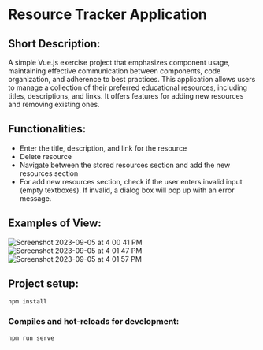 # Resource Tracker Application

## Short Description:
A simple Vue.js exercise project that emphasizes component usage, maintaining effective communication between components, code organization, and adherence to best practices. This application allows users to manage a collection of their preferred educational resources, including titles, descriptions, and links. It offers features for adding new resources and removing existing ones.

## Functionalities:
*  Enter the title, description, and link for the resource
*  Delete resource
*  Navigate between the stored resources section and add the new resources section
*  For add new resources section, check if the user enters invalid input (empty textboxes). If invalid, a dialog box will pop up with an error message. 

## Examples of View:
![Screenshot 2023-09-05 at 4 00 41 PM](https://github.com/WonderBoi99/ResourceTracker/assets/61436662/f317bfd8-0010-48c4-8855-65e11e807a30)
![Screenshot 2023-09-05 at 4 01 47 PM](https://github.com/WonderBoi99/ResourceTracker/assets/61436662/0c6f662c-9cd4-4dc2-997d-7b4d9d95bd09)
![Screenshot 2023-09-05 at 4 01 57 PM](https://github.com/WonderBoi99/ResourceTracker/assets/61436662/ba28d60e-c03f-4a4a-8614-cb2adc7d517b)


## Project setup:
```
npm install
```

### Compiles and hot-reloads for development:
```
npm run serve
```

